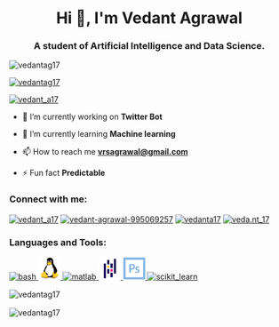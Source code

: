 ### 
<h1 align="center">Hi 👋, I'm Vedant Agrawal</h1>
<h3 align="center">A student of Artificial Intelligence and Data Science.</h3>

<p align="left"> <img src="https://komarev.com/ghpvc/?username=vedantag17&label=Profile%20views&color=0e75b6&style=flat" alt="vedantag17" /> </p>

<p align="left"> <a href="https://github.com/ryo-ma/github-profile-trophy"><img src="https://github-profile-trophy.vercel.app/?username=vedantag17" alt="vedantag17" /></a> </p>

<p align="left"> <a href="https://twitter.com/vedant_a17" target="blank"><img src="https://img.shields.io/twitter/follow/vedant_a17?logo=twitter&style=for-the-badge" alt="vedant_a17" /></a> </p>

- 🔭 I’m currently working on **Twitter Bot**

- 🌱 I’m currently learning **Machine learning**

- 📫 How to reach me **vrsagrawal@gmail.com**

- ⚡ Fun fact **Predictable**

<h3 align="left">Connect with me:</h3>
<p align="left">
<a href="https://twitter.com/vedant_a17" target="blank"><img align="center" src="https://raw.githubusercontent.com/rahuldkjain/github-profile-readme-generator/master/src/images/icons/Social/twitter.svg" alt="vedant_a17" height="30" width="40" /></a>
<a href="https://linkedin.com/in/vedant-agrawal-995069257" target="blank"><img align="center" src="https://raw.githubusercontent.com/rahuldkjain/github-profile-readme-generator/master/src/images/icons/Social/linked-in-alt.svg" alt="vedant-agrawal-995069257" height="30" width="40" /></a>
<a href="https://kaggle.com/vedanta17" target="blank"><img align="center" src="https://raw.githubusercontent.com/rahuldkjain/github-profile-readme-generator/master/src/images/icons/Social/kaggle.svg" alt="vedanta17" height="30" width="40" /></a>
<a href="https://instagram.com/veda.nt_17" target="blank"><img align="center" src="https://raw.githubusercontent.com/rahuldkjain/github-profile-readme-generator/master/src/images/icons/Social/instagram.svg" alt="veda.nt_17" height="30" width="40" /></a>
</p>

<h3 align="left">Languages and Tools:</h3>
<p align="left"> <a href="https://www.gnu.org/software/bash/" target="_blank" rel="noreferrer"> <img src="https://www.vectorlogo.zone/logos/gnu_bash/gnu_bash-icon.svg" alt="bash" width="40" height="40"/> </a> <a href="https://www.linux.org/" target="_blank" rel="noreferrer"> <img src="https://raw.githubusercontent.com/devicons/devicon/master/icons/linux/linux-original.svg" alt="linux" width="40" height="40"/> </a> <a href="https://www.mathworks.com/" target="_blank" rel="noreferrer"> <img src="https://upload.wikimedia.org/wikipedia/commons/2/21/Matlab_Logo.png" alt="matlab" width="40" height="40"/> </a> <a href="https://pandas.pydata.org/" target="_blank" rel="noreferrer"> <img src="https://raw.githubusercontent.com/devicons/devicon/2ae2a900d2f041da66e950e4d48052658d850630/icons/pandas/pandas-original.svg" alt="pandas" width="40" height="40"/> </a> <a href="https://www.photoshop.com/en" target="_blank" rel="noreferrer"> <img src="https://raw.githubusercontent.com/devicons/devicon/master/icons/photoshop/photoshop-line.svg" alt="photoshop" width="40" height="40"/> </a> <a href="https://scikit-learn.org/" target="_blank" rel="noreferrer"> <img src="https://upload.wikimedia.org/wikipedia/commons/0/05/Scikit_learn_logo_small.svg" alt="scikit_learn" width="40" height="40"/> </a> </p>

<p><img align="center" src="https://github-readme-stats.vercel.app/api/top-langs?username=vedantag17&show_icons=true&locale=en&layout=compact" alt="vedantag17" /></p>

<p><img align="center" src="https://github-readme-streak-stats.herokuapp.com/?user=vedantag17&" alt="vedantag17" /></p>
<!--
**vedantag17/vedantag17** is a ✨ _special_ ✨ repository because its `README.md` (this file) appears on your GitHub profile.

Here are some ideas to get you started:

- 🔭 I’m currently working on ...
- 🌱 I’m currently learning ...
- 👯 I’m looking to collaborate on ...
- 🤔 I’m looking for help with ...
- 💬 Ask me about ...
- 📫 How to reach me: ...
- 😄 Pronouns: ...
- ⚡ Fun fact: ...
-->
